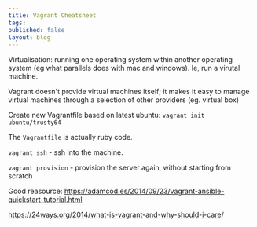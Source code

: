 ```yaml
---
title: Vagrant Cheatsheet
tags:
published: false
layout: blog
---
```


Virtualisation: running one operating system within another operating system (eg what parallels does with mac and windows). Ie, run a virutal machine.

Vagrant doesn't provide virtual machines itself; it makes it easy to manage virtual machines through a selection of other providers (eg. virtual box)

Create new Vagrantfile based on latest ubuntu: `vagrant init ubuntu/trusty64`

The `Vagrantfile` is actually ruby code.

`vagrant ssh` - ssh into the machine.

`vagrant provision` - provision the server again, without starting from scratch

Good reasource: https://adamcod.es/2014/09/23/vagrant-ansible-quickstart-tutorial.html

https://24ways.org/2014/what-is-vagrant-and-why-should-i-care/